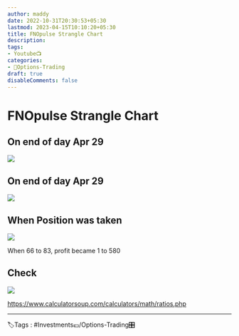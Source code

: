 ```yaml
---
author: maddy
date: 2022-10-31T20:30:53+05:30
lastmod: 2023-04-15T10:10:20+05:30
title: FNOpulse Strangle Chart
description: 
tags:
- Youtube📺
categories: 
- 🤹Options-Trading
draft: true
disableComments: false
---
```

# FNOpulse Strangle Chart
## On end of day Apr 29
![](https://i.imgur.com/mbMBpu5.png)

## On end of day Apr 29
![](https://i.imgur.com/ABKgdAa.png)

## When Position was taken

![](https://i.imgur.com/syCb5yC.png)

When 66 to 83, profit became 1 to 580

## Check

![](https://i.imgur.com/hxJDVTR.png)

https://www.calculatorsoup.com/calculators/math/ratios.php 

---
🏷️Tags : #Investments💷/Options-Trading🎛️ 
